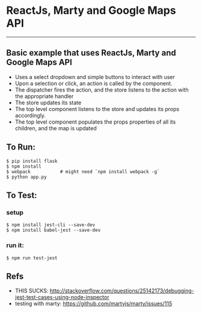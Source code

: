 # ReactJs, Marty and Google Maps API
---

## Basic example that uses ReactJs, Marty and Google Maps API

- Uses a select dropdown and simple buttons to interact with user
- Upon a selection or click, an action is called by the component.
- The dispatcher fires the action, and the store listens to the action with the appropriate handler
- The store updates its state
- The top level component listens to the store and updates its props accordingly.
- The top level component populates the props properties of all its children, and the map is updated

## To Run:
```
$ pip install flask
$ npm install
$ webpack           # might need `npm install webpack -g`
$ python app.py
```

## To Test:
### setup
```
$ npm install jest-cli --save-dev
$ npm install babel-jest --save-dev
```

### run it:
```
$ npm run test-jest
```

## Refs
- THIS SUCKS: http://stackoverflow.com/questions/25142173/debugging-jest-test-cases-using-node-inspector
- testing with marty: https://github.com/martyjs/marty/issues/115
